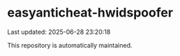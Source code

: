 # easyanticheat-hwidspoofer

Last updated: 2025-06-28 23:20:18

This repository is automatically maintained.
